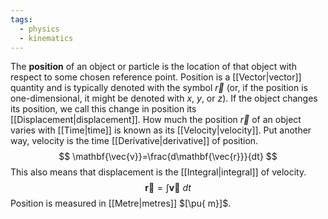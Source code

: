 ```yaml
---
tags:
  - physics
  - kinematics
---
```

The **position** of an object or particle is the location of that object with respect to some chosen reference point. Position is a [[Vector|vector]] quantity and is typically denoted with the symbol $\vec{r}$ (or, if the position is one-dimensional, it might be denoted with $x$, $y$, or $z$). If the object changes its position, we call this change in position its [[Displacement|displacement]]. How much the position $\vec{r}$ of an object varies with [[Time|time]] is known as its [[Velocity|velocity]]. Put another way, velocity is the time [[Derivative|derivative]] of position.
$$
\mathbf{\vec{v}}=\frac{d\mathbf{\vec{r}}}{dt}
$$
This also means that displacement is the [[Integral|integral]] of velocity.
$$
\mathbf{\vec{r}}=\int \mathbf{\vec{v}}\ dt
$$
Position is measured in [[Metre|metres]] $[\pu{ m}]$.